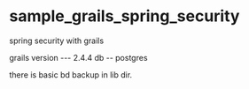 # sample_grails_spring_security
spring security with grails

grails version --- 2.4.4
db -- postgres

there is basic bd backup in lib dir.



